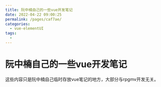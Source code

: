 ```yaml
---
title: 阮中楠自己的一些vue开发笔记
date: 2022-04-22 09:00:25
permalink: /pages/caf7ae/
categories: 
  - vue-elementUI
tags: 
  - 
---
```


# 阮中楠自己的一些vue开发笔记
这些内容只是阮中楠自己临时存放vue笔记的地方，大部分与rpgmv开发无关。